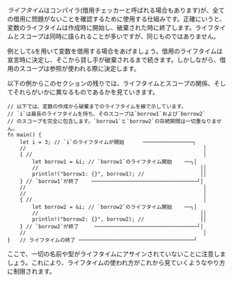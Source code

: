 <!-- A *lifetime* is a construct the compiler (also called the borrow checker)
uses to ensure all borrows are valid. Specifically, a variable's lifetime
begins when it is created and ends when it is destroyed. While lifetimes
and scopes are often referred to together, they are not the same.  -->
*ライフタイム*はコンパイラ(借用チェッカーと呼ばれる場合もあります)が、全ての借用に問題がないことを確認するために使用する仕組みです。正確にいうと、変数のライフタイムは作成時に開始し、破棄された時に終了します。ライフタイムとスコープは同時に語られることが多いですが、同じものではありません。

<!-- Take, for example, the case where we borrow a variable via `&`. The
borrow has a lifetime that is determined by where it is declared. As a result,
the borrow is valid as long as it ends before the lender is destroyed. However,
the scope of the borrow is determined by where the reference is used. -->
例として`&`を用いて変数を借用する場合をあげましょう。借用のライフタイムは宣言時に決定し、そこから貸し手が破棄されるまで続きます。しかしながら、借用のスコープは参照が使われる際に決定します。

<!-- In the following example and in the rest of this section, we will see how
lifetimes relate to scopes, as well as how the two differ. -->
以下の例からこのセクションの残りでは、ライフタイムとスコープの関係、そしてそれらがいかに異なるものであるかを見ていきます。

``` rust,editable
// 以下では、変数の作成から破棄までのライフタイムを線で示しています。
// `i`は最長のライフタイムを持ち、そのスコープは`borrow1`および`borrow2`
// のスコープを完全に包含します。`borrow1`と`borrow2`の存続期間は一切重なりません。
fn main() {
    let i = 3; // `i`のライフタイムが開始      ────────────────┐
    //                                                         │
    { //                                                       │
        let borrow1 = &i; // `borrow1`のライフタイム開始    ──┐│
        //                                                    ││
        println!("borrow1: {}", borrow1); //                  ││
    } // `borrow1`が終了    ──────────────────────────────────┘│
    //                                                         │
    //                                                         │
    { //                                                       │
        let borrow2 = &i; // `borrow2`のライフタイム開始    ──┐│
        //                                                    ││
        println!("borrow2: {}", borrow2); //                  ││
    } // `borrow2`が終了     ─────────────────────────────────┘│
    //                                                         │
}   // ライフタイムの終了 ─────────────────────────────────────┘

```

<!-- Note that no names or types are assigned to label lifetimes.
This restricts how lifetimes will be able to be used as we will see. -->
ここで、一切の名前や型がライフタイムにアサインされていないことに注意しましょう。これにより、ライフタイムの使われ方がこれから見ていくようなやり方に制限されます。

